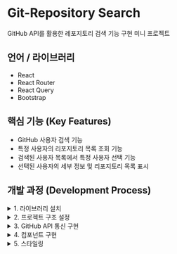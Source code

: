 # Git-Repository Search
GitHub API를 활용한 레포지토리 검색 기능 구현 미니 프로젝트

## 언어 / 라이브러리
- React
- React Router
- React Query
- Bootstrap

## 핵심 기능 (Key Features)
- GitHub 사용자 검색 기능
- 특정 사용자의 리포지토리 목록 조회 기능
- 검색된 사용자 목록에서 특정 사용자 선택 기능
- 선택된 사용자의 세부 정보 및 리포지토리 목록 표시

## 개발 과정 (Development Process)

<details>
    <summary>1. 라이브러리 설치</summary>

    // 리액트 앱 생성
    npx create-react-app .
    // 리액트 라우터 설치
    npm i react-router-dom
    // 절대경로 설정하는 라이브러리 설치
    npm i cross-env --dev
    // 머테리얼 UI 적용
    npm i @mui/material @emotion/react @emotion/styled
    // emotion 설치
    npm i @emotion/react @emotion/styled
    // axios 설치
    npm i axios
    // react-query 설치
    npm i react-query
    // react-bootstrap 설치
    npm i react-bootstrap
</details>

<details>
    <summary>2. 프로젝트 구조 설정</summary>

    - src/
        - api/
            - github.js
        - components/
            - UserRepositories.js
            - SearchBar.js
        - hooks/
            - useInput.js
        - App.js
        - index.js
</details>

<details>
    <summary>3. GitHub API 통신 구현</summary>

    - `api/github.js` 파일 생성
    - `fetchUserRepos`, `fetchUser`, `searchUsers` 함수 구현
    - `react-query`를 사용하여 API 통신 훅 (`useUserRepos`, `useUser`, `useSearchUsers`) 구현
</details>

<details>
    <summary>4. 컴포넌트 구현</summary>

    - `SearchBar` 컴포넌트 구현: 사용자 검색 입력 필드와 검색 버튼 포함
    - `UserRepositories` 컴포넌트 구현: 검색된 사용자 목록 표시 및 사용자 선택 후 리포지토리 목록 표시
</details>

<details>
    <summary>5. 스타일링</summary>

    - `Bootstrap`을 사용하여 레이아웃 구성
</details>
